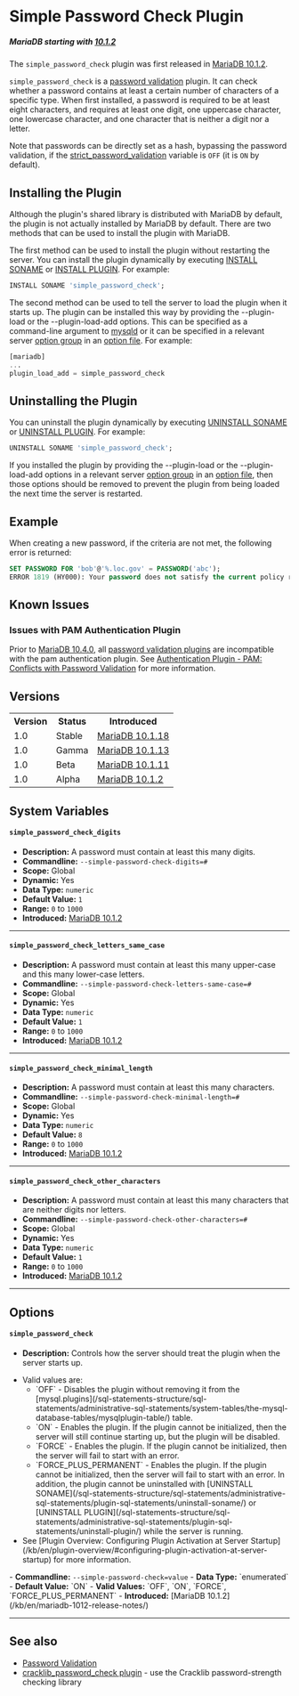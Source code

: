 # Simple Password Check Plugin

##### MariaDB starting with [10.1.2](/kb/en/mariadb-1012-release-notes/)

The `simple_password_check` plugin was first released in [MariaDB 10.1.2](/kb/en/mariadb-1012-release-notes/).

`simple_password_check` is a [password validation](/kb/en/password-validation-plugin-api/) plugin. It can check whether a password contains at least a certain number of characters of a specific type. When first installed, a password is required to be at least eight characters, and requires at least one digit, one uppercase character, one lowercase character, and one character that is neither a digit nor a letter.

Note that passwords can be directly set as a hash, bypassing the password validation, if the [strict_password_validation](/kb/en/server-system-variables/#strict_password_validation) variable is `OFF` (it is `ON` by default).

## Installing the Plugin

Although the plugin's shared library is distributed with MariaDB by default, the plugin is not actually installed by MariaDB by default. There are two methods that can be used to install the plugin with MariaDB.

The first method can be used to install the plugin without restarting the server. You can install the plugin dynamically by executing [INSTALL SONAME](/sql-statements-structure/sql-statements/administrative-sql-statements/plugin-sql-statements/install-soname/) or [INSTALL PLUGIN](/sql-statements-structure/sql-statements/administrative-sql-statements/plugin-sql-statements/install-plugin/). For example:

```sql
INSTALL SONAME 'simple_password_check';
```

The second method can be used to tell the server to load the plugin when it starts up. The plugin can be installed this way by providing the <a undefined>--plugin-load</a> or the <a undefined>--plugin-load-add</a> options. This can be specified as a command-line argument to [mysqld](/mariadb-administration/getting-installing-and-upgrading-mariadb/starting-and-stopping-mariadb/mysqld-options/) or it can be specified in a relevant server [option group](/kb/en/configuring-mariadb-with-option-files/#option-groups) in an [option file](/mariadb-administration/getting-installing-and-upgrading-mariadb/configuring-mariadb-with-option-files/). For example:

```sql
[mariadb]
...
plugin_load_add = simple_password_check
```

## Uninstalling the Plugin

You can uninstall the plugin dynamically by executing [UNINSTALL SONAME](/sql-statements-structure/sql-statements/administrative-sql-statements/plugin-sql-statements/uninstall-soname/) or [UNINSTALL PLUGIN](/sql-statements-structure/sql-statements/administrative-sql-statements/plugin-sql-statements/uninstall-plugin/). For example:

```sql
UNINSTALL SONAME 'simple_password_check';
```

If you installed the plugin by providing the <a undefined>--plugin-load</a> or the <a undefined>--plugin-load-add</a> options in a relevant server [option group](/kb/en/configuring-mariadb-with-option-files/#option-groups) in an [option file](/mariadb-administration/getting-installing-and-upgrading-mariadb/configuring-mariadb-with-option-files/), then those options should be removed to prevent the plugin from being loaded the next time the server is restarted.

## Example

When creating a new password, if the criteria are not met, the following error is returned:

```sql
SET PASSWORD FOR 'bob'@'%.loc.gov' = PASSWORD('abc');
ERROR 1819 (HY000): Your password does not satisfy the current policy requirements
```

## Known Issues

### Issues with PAM Authentication Plugin

Prior to [MariaDB 10.4.0](/kb/en/mariadb-1040-release-notes/), all [password validation plugins](/columns-storage-engines-and-plugins/plugins/password-validation-plugins/) are incompatible with the <a undefined>pam</a> authentication plugin. See [Authentication Plugin - PAM: Conflicts with Password Validation](/kb/en/authentication-plugin-pam/#conflicts-with-password-validation) for more information.

## Versions

<table><tbody><tr><th>Version</th><th>Status</th><th>Introduced</th></tr>
<tr><td>1.0</td><td>Stable</td><td><a href="/kb/en/mariadb-10118-release-notes/">MariaDB 10.1.18</a></td></tr>
<tr><td>1.0</td><td>Gamma</td><td><a href="/kb/en/mariadb-10113-release-notes/">MariaDB 10.1.13</a></td></tr>
<tr><td>1.0</td><td>Beta</td><td><a href="/kb/en/mariadb-10111-release-notes/">MariaDB 10.1.11</a></td></tr>
<tr><td>1.0</td><td>Alpha</td><td><a href="/kb/en/mariadb-1012-release-notes/">MariaDB 10.1.2</a></td></tr>
</tbody></table>

## System Variables

#### `simple_password_check_digits`

- <strong>Description:</strong> A password must contain at least this many digits.
- <strong>Commandline:</strong> <code class="fixed" style="white-space:pre-wrap">--simple-password-check-digits=#</code>
- <strong>Scope:</strong> Global
- <strong>Dynamic:</strong> Yes
- <strong>Data Type:</strong> `numeric`
- <strong>Default Value:</strong> `1`
- <strong>Range:</strong> `0` to `1000`
- <strong>Introduced:</strong> [MariaDB 10.1.2](/kb/en/mariadb-1012-release-notes/)

---

#### `simple_password_check_letters_same_case`

- <strong>Description:</strong> A password must contain at least this many upper-case and this many lower-case letters.
- <strong>Commandline:</strong> <code class="fixed" style="white-space:pre-wrap">--simple-password-check-letters-same-case=#</code>
- <strong>Scope:</strong> Global
- <strong>Dynamic:</strong> Yes
- <strong>Data Type:</strong> `numeric`
- <strong>Default Value:</strong> `1`
- <strong>Range:</strong> `0` to `1000`
- <strong>Introduced:</strong> [MariaDB 10.1.2](/kb/en/mariadb-1012-release-notes/)

---

#### `simple_password_check_minimal_length`

- <strong>Description:</strong> A password must contain at least this many characters.
- <strong>Commandline:</strong> <code class="fixed" style="white-space:pre-wrap">--simple-password-check-minimal-length=#</code>
- <strong>Scope:</strong> Global
- <strong>Dynamic:</strong> Yes
- <strong>Data Type:</strong> `numeric`
- <strong>Default Value:</strong> `8`
- <strong>Range:</strong> `0` to `1000`
- <strong>Introduced:</strong> [MariaDB 10.1.2](/kb/en/mariadb-1012-release-notes/)

---

#### `simple_password_check_other_characters`

- <strong>Description:</strong> A password must contain at least this many characters that are neither digits nor letters.
- <strong>Commandline:</strong> <code class="fixed" style="white-space:pre-wrap">--simple-password-check-other-characters=#</code>
- <strong>Scope:</strong> Global
- <strong>Dynamic:</strong> Yes
- <strong>Data Type:</strong> `numeric`
- <strong>Default Value:</strong> `1`
- <strong>Range:</strong> `0` to `1000`
- <strong>Introduced:</strong> [MariaDB 10.1.2](/kb/en/mariadb-1012-release-notes/)

---

## Options

#### `simple_password_check`

- <strong>Description:</strong> Controls how the server should treat the plugin when the server starts up.
<ul start="1"><li>Valid values are:
<ul start="1"><li>`OFF` - Disables the plugin without removing it from the [mysql.plugins](/sql-statements-structure/sql-statements/administrative-sql-statements/system-tables/the-mysql-database-tables/mysqlplugin-table/) table.
</li><li>`ON` - Enables the plugin. If the plugin cannot be initialized, then the server will still continue starting up, but the plugin will be disabled.
</li><li>`FORCE` - Enables the plugin. If the plugin cannot be initialized, then the server will fail to start with an error.
</li><li>`FORCE_PLUS_PERMANENT` - Enables the plugin. If the plugin cannot be initialized, then the server will fail to start with an error. In addition, the plugin cannot be uninstalled with [UNINSTALL SONAME](/sql-statements-structure/sql-statements/administrative-sql-statements/plugin-sql-statements/uninstall-soname/) or [UNINSTALL PLUGIN](/sql-statements-structure/sql-statements/administrative-sql-statements/plugin-sql-statements/uninstall-plugin/) while the server is running.
</li></ul>
</li><li>See [Plugin Overview: Configuring Plugin Activation at Server Startup](/kb/en/plugin-overview/#configuring-plugin-activation-at-server-startup) for more information.
</li></ul>
- <strong>Commandline:</strong> <code class="fixed" style="white-space:pre-wrap">--simple-password-check=value</code>
- <strong>Data Type:</strong> `enumerated`
- <strong>Default Value:</strong> `ON`
- <strong>Valid Values:</strong> `OFF`, `ON`, `FORCE`, `FORCE_PLUS_PERMANENT`
- <strong>Introduced:</strong> [MariaDB 10.1.2](/kb/en/mariadb-1012-release-notes/)

---

## See also

- [Password Validation](/kb/en/password-validation/)
- [cracklib_password_check plugin](/kb/en/cracklib_password_check/) - use the Cracklib password-strength checking library